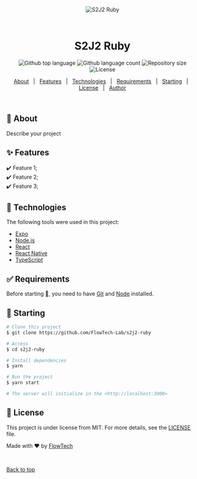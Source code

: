 <div align="center" id="top"> 
  <img src="./.github/app.gif" alt="S2J2 Ruby" />

  &#xa0;

  <!-- <a href="https://s2j2ruby.netlify.app">Demo</a> -->
</div>

<h1 align="center">S2J2 Ruby</h1>

<p align="center">
  <img alt="Github top language" src="https://img.shields.io/github/languages/top/FlowTech-Lab/s2j2-ruby?color=56BEB8">

  <img alt="Github language count" src="https://img.shields.io/github/languages/count/FlowTech-Lab/s2j2-ruby?color=56BEB8">

  <img alt="Repository size" src="https://img.shields.io/github/repo-size/FlowTech-Lab/s2j2-ruby?color=56BEB8">

  <img alt="License" src="https://img.shields.io/github/license/FlowTech-Lab/s2j2-ruby?color=56BEB8">

  <!-- <img alt="Github issues" src="https://img.shields.io/github/issues/FlowTech-Lab/s2j2-ruby?color=56BEB8" /> -->

  <!-- <img alt="Github forks" src="https://img.shields.io/github/forks/FlowTech-Lab/s2j2-ruby?color=56BEB8" /> -->

  <!-- <img alt="Github stars" src="https://img.shields.io/github/stars/FlowTech-Lab/s2j2-ruby?color=56BEB8" /> -->
</p>

<!-- Status -->

<!-- <h4 align="center"> 
	🚧  S2J2 Ruby 🚀 Under construction...  🚧
</h4> 

<hr> -->

<p align="center">
  <a href="#dart-about">About</a> &#xa0; | &#xa0; 
  <a href="#sparkles-features">Features</a> &#xa0; | &#xa0;
  <a href="#rocket-technologies">Technologies</a> &#xa0; | &#xa0;
  <a href="#white_check_mark-requirements">Requirements</a> &#xa0; | &#xa0;
  <a href="#checkered_flag-starting">Starting</a> &#xa0; | &#xa0;
  <a href="#memo-license">License</a> &#xa0; | &#xa0;
  <a href="https://github.com/FlowTech-Lab" target="_blank">Author</a>
</p>

<br>

## :dart: About ##

Describe your project

## :sparkles: Features ##

:heavy_check_mark: Feature 1;\
:heavy_check_mark: Feature 2;\
:heavy_check_mark: Feature 3;

## :rocket: Technologies ##

The following tools were used in this project:

- [Expo](https://expo.io/)
- [Node.js](https://nodejs.org/en/)
- [React](https://pt-br.reactjs.org/)
- [React Native](https://reactnative.dev/)
- [TypeScript](https://www.typescriptlang.org/)

## :white_check_mark: Requirements ##

Before starting :checkered_flag:, you need to have [Git](https://git-scm.com) and [Node](https://nodejs.org/en/) installed.

## :checkered_flag: Starting ##

```bash
# Clone this project
$ git clone https://github.com/FlowTech-Lab/s2j2-ruby

# Access
$ cd s2j2-ruby

# Install dependencies
$ yarn

# Run the project
$ yarn start

# The server will initialize in the <http://localhost:3000>
```

## :memo: License ##

This project is under license from MIT. For more details, see the [LICENSE](LICENSE.md) file.


Made with :heart: by <a href="https://github.com/FlowTech-Lab" target="_blank">FlowTech</a>

&#xa0;

<a href="#top">Back to top</a>
